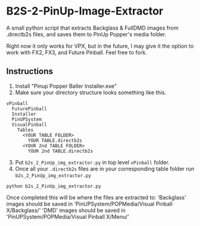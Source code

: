 # B2S-2-PinUp-Image-Extractor
A small python script that extracts Backglass &amp; FullDMD images from .directb2s files, and saves them to PinUp Popper's media folder.

Right now it only works for VPX, but in the future, I may give it the option to work with FX2, FX3, and Future Pinball. Feel free to fork.

## Instructions 
1. Install "Pinup Popper Baller Installer.exe"
2. Make sure your directory structure looks something like this.
```
vPinball
  FuturePinball
  Installer
  PinUPSystem
  VisualPinball
    Tables
      <YOUR TABLE FOLDER>
        YOUR TABLE.directb2s
      <YOUR 2nd TABLE FOLDER>
        YOUR 2nd TABLE.directb2s
```
3. Put ```b2s_2_PinUp_img_extractor.py``` in top level ```vPinball``` folder.
4. Once all your ```.directb2s``` files are in your corresponding table folder run ```b2s_2_PinUp_img_extractor.py```
```
python b2s_2_PinUp_img_extractor.py
```

Once completed this will be where the files are extracted to:
'Backglass' images should be saved in 'PinUPSystem/POPMedia/Visual Pinball X/Backglass/'
'DMD' images should be saved in 'PinUPSystem/POPMedia/Visual Pinball X/Menu/'

